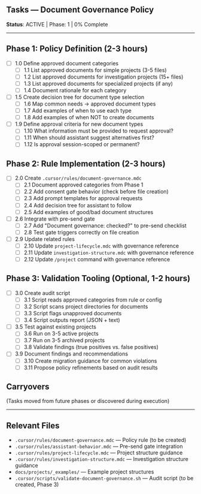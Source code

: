## Tasks — Document Governance Policy

**Status**: ACTIVE | Phase: 1 | 0% Complete

---

## Phase 1: Policy Definition (2-3 hours)

- [ ] 1.0 Define approved document categories
  - [ ] 1.1 List approved documents for simple projects (3-5 files)
  - [ ] 1.2 List approved documents for investigation projects (15+ files)
  - [ ] 1.3 List approved documents for specialized projects (if any)
  - [ ] 1.4 Document rationale for each category
- [ ] 1.5 Create decision tree for document type selection
  - [ ] 1.6 Map common needs → approved document types
  - [ ] 1.7 Add examples of when to use each type
  - [ ] 1.8 Add examples of when NOT to create documents
- [ ] 1.9 Define approval criteria for new document types
  - [ ] 1.10 What information must be provided to request approval?
  - [ ] 1.11 When should assistant suggest alternatives first?
  - [ ] 1.12 Is approval session-scoped or permanent?

## Phase 2: Rule Implementation (2-3 hours)

- [ ] 2.0 Create `.cursor/rules/document-governance.mdc`
  - [ ] 2.1 Document approved categories from Phase 1
  - [ ] 2.2 Add consent gate behavior (check before file creation)
  - [ ] 2.3 Add prompt templates for approval requests
  - [ ] 2.4 Add decision tree for assistant to follow
  - [ ] 2.5 Add examples of good/bad document structures
- [ ] 2.6 Integrate with pre-send gate
  - [ ] 2.7 Add "Document governance: checked?" to pre-send checklist
  - [ ] 2.8 Test gate triggers correctly on file creation
- [ ] 2.9 Update related rules
  - [ ] 2.10 Update `project-lifecycle.mdc` with governance reference
  - [ ] 2.11 Update `investigation-structure.mdc` with governance reference
  - [ ] 2.12 Update `/project` command with governance reference

## Phase 3: Validation Tooling (Optional, 1-2 hours)

- [ ] 3.0 Create audit script
  - [ ] 3.1 Script reads approved categories from rule or config
  - [ ] 3.2 Script scans project directories for documents
  - [ ] 3.3 Script flags unapproved documents
  - [ ] 3.4 Script outputs report (JSON + text)
- [ ] 3.5 Test against existing projects
  - [ ] 3.6 Run on 3-5 active projects
  - [ ] 3.7 Run on 3-5 archived projects
  - [ ] 3.8 Validate findings (true positives vs. false positives)
- [ ] 3.9 Document findings and recommendations
  - [ ] 3.10 Create migration guidance for common violations
  - [ ] 3.11 Propose policy refinements based on audit results

## Carryovers

(Tasks moved from future phases or discovered during execution)

---

## Relevant Files

- `.cursor/rules/document-governance.mdc` — Policy rule (to be created)
- `.cursor/rules/assistant-behavior.mdc` — Pre-send gate integration
- `.cursor/rules/project-lifecycle.mdc` — Project structure guidance
- `.cursor/rules/investigation-structure.mdc` — Investigation structure guidance
- `docs/projects/_examples/` — Example project structures
- `.cursor/scripts/validate-document-governance.sh` — Audit script (to be created, Phase 3)
